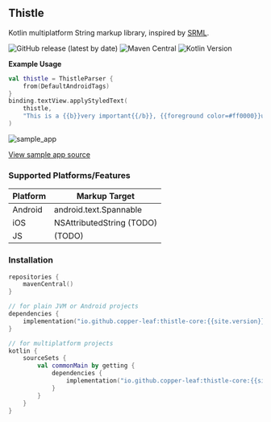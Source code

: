---
---

## Thistle

Kotlin multiplatform String markup library, inspired by [SRML](https://github.com/jasonwyatt/SRML).

![GitHub release (latest by date)](https://img.shields.io/github/v/release/copper-leaf/thistle)
![Maven Central](https://img.shields.io/maven-central/v/io.github.copper-leaf/thistle-core)
![Kotlin Version](https://img.shields.io/badge/Kotlin-1.4.32-orange)

**Example Usage**

```kotlin
val thistle = ThistleParser {
    from(DefaultAndroidTags)
}
binding.textView.applyStyledText(
    thistle,
    "This is a {{b}}very important{{/b}}, {{foreground color=#ff0000}}urgent{{/foreground}} message!"
)
```

![sample_app](https://copper-leaf.github.io/thistle/assets/media/sample_app.gif)

[View sample app source](https://github.com/copper-leaf/thistle/tree/master/app)

### Supported Platforms/Features

| Platform | Markup Target             |
| -------- | ------------------------- |
| Android  | android.text.Spannable    |
| iOS      | NSAttributedString (TODO) |
| JS       | <span> (TODO)             |

### Installation

```kotlin
repositories {
    mavenCentral()
}

// for plain JVM or Android projects
dependencies {
    implementation("io.github.copper-leaf:thistle-core:{{site.version}}")
}

// for multiplatform projects
kotlin {
    sourceSets {
        val commonMain by getting {
            dependencies {
                implementation("io.github.copper-leaf:thistle-core:{{site.version}}")
            }
        }
    }
}
```
